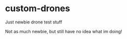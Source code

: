 # custom-drones
Just newbie drone test stuff

Not as much newbie, but still have no idea what im doing!

